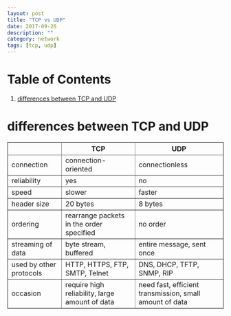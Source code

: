 ```yaml
---
layout: post
title: "TCP vs UDP"
date: 2017-09-26
description: ""
category: network 
tags: [tcp, udp]
---
```

# Table of Contents

1.  [differences between TCP and UDP](#orgfa799c0)



<a id="orgfa799c0"></a>

# differences between TCP and UDP

<table border="2" cellspacing="0" cellpadding="6" rules="all" frame="border">


<colgroup>
<col  class="org-left" />

<col  class="org-left" />

<col  class="org-left" />
</colgroup>
<thead>
<tr>
<th scope="col" class="org-left">&#xa0;</th>
<th scope="col" class="org-left">TCP</th>
<th scope="col" class="org-left">UDP</th>
</tr>
</thead>

<tbody>
<tr>
<td class="org-left">connection</td>
<td class="org-left">connection-oriented</td>
<td class="org-left">connectionless</td>
</tr>


<tr>
<td class="org-left">reliability</td>
<td class="org-left">yes</td>
<td class="org-left">no</td>
</tr>


<tr>
<td class="org-left">speed</td>
<td class="org-left">slower</td>
<td class="org-left">faster</td>
</tr>


<tr>
<td class="org-left">header size</td>
<td class="org-left">20 bytes</td>
<td class="org-left">8 bytes</td>
</tr>


<tr>
<td class="org-left">ordering</td>
<td class="org-left">rearrange packets in the order specified</td>
<td class="org-left">no order</td>
</tr>


<tr>
<td class="org-left">streaming of data</td>
<td class="org-left">byte stream, buffered</td>
<td class="org-left">entire message, sent once</td>
</tr>


<tr>
<td class="org-left">used by other protocols</td>
<td class="org-left">HTTP, HTTPS, FTP, SMTP, Telnet</td>
<td class="org-left">DNS, DHCP, TFTP, SNMP, RIP</td>
</tr>


<tr>
<td class="org-left">occasion</td>
<td class="org-left">require high reliability, large amount of data</td>
<td class="org-left">need fast, efficient transmission, small amount of data</td>
</tr>
</tbody>
</table>


